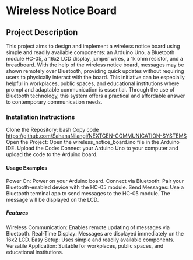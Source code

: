# Wireless Notice Board
## Project Description
This project aims to design and implement a wireless notice board using simple and readily available components: an Arduino Uno, a Bluetooth module HC-05, a 16x2 LCD display, jumper wires, a 1k ohm resistor, and a breadboard. With the help of the wireless notice board, messages may be shown remotely over Bluetooth, providing quick updates without requiring users to physically interact with the board. This initiative can be especially helpful in workplaces, public spaces, and educational institutions where prompt and adaptable communication is essential. Through the use of Bluetooth technology, this system offers a practical and affordable answer to contemporary communication needs.

### Installation Instructions
Clone the Repository:
bash
Copy code
https://github.com/SahanaNilangi/NEXTGEN-COMMUNICATION-SYSTEMS
Open the Project:
Open the wireless_notice_board.ino file in the Arduino IDE.
Upload the Code:
Connect your Arduino Uno to your computer and upload the code to the Arduino board.

#### Usage Examples
Power On:
Power on your Arduino board.
Connect via Bluetooth:
Pair your Bluetooth-enabled device with the HC-05 module.
Send Messages:
Use a Bluetooth terminal app to send messages to the HC-05 module. The message will be displayed on the LCD.

##### Features
Wireless Communication: Enables remote updating of messages via Bluetooth.
Real-Time Display: Messages are displayed immediately on the 16x2 LCD.
Easy Setup: Uses simple and readily available components.
Versatile Application: Suitable for workplaces, public spaces, and educational institutions.
